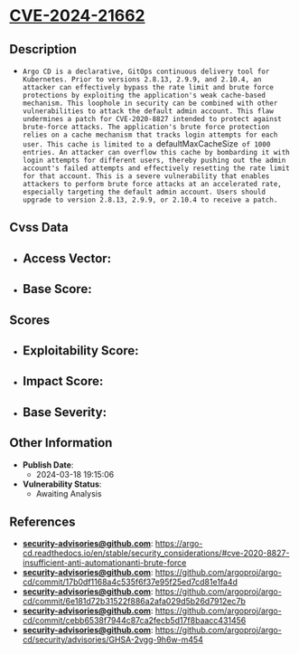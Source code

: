 
# [CVE-2024-21662](https://cve.mitre.org/cgi-bin/cvename.cgi?name=CVE-2024-21662)

## Description

- `Argo CD is a declarative, GitOps continuous delivery tool for Kubernetes. Prior to versions 2.8.13, 2.9.9, and 2.10.4, an attacker can effectively bypass the rate limit and brute force protections by exploiting the application's weak cache-based mechanism. This loophole in security can be combined with other vulnerabilities to attack the default admin account. This flaw undermines a patch for CVE-2020-8827 intended to protect against brute-force attacks. The application's brute force protection relies on a cache mechanism that tracks login attempts for each user. This cache is limited to a `defaultMaxCacheSize` of 1000 entries. An attacker can overflow this cache by bombarding it with login attempts for different users, thereby pushing out the admin account's failed attempts and effectively resetting the rate limit for that account. This is a severe vulnerability that enables attackers to perform brute force attacks at an accelerated rate, especially targeting the default admin account. Users should upgrade to version 2.8.13, 2.9.9, or 2.10.4 to receive a patch.`

## Cvss Data

- **Access Vector**:
  - 
- **Base Score**:
  - 

## Scores

- **Exploitability Score**:
  - 
- **Impact Score**:
  - 
- **Base Severity**:
  - 

## Other Information

- **Publish Date**:
  - 2024-03-18 19:15:06
- **Vulnerability Status**:
  - Awaiting Analysis

## References

- **security-advisories@github.com**: https://argo-cd.readthedocs.io/en/stable/security_considerations/#cve-2020-8827-insufficient-anti-automationanti-brute-force
- **security-advisories@github.com**: https://github.com/argoproj/argo-cd/commit/17b0df1168a4c535f6f37e95f25ed7cd81e1fa4d
- **security-advisories@github.com**: https://github.com/argoproj/argo-cd/commit/6e181d72b31522f886a2afa029d5b26d7912ec7b
- **security-advisories@github.com**: https://github.com/argoproj/argo-cd/commit/cebb6538f7944c87ca2fecb5d17f8baacc431456
- **security-advisories@github.com**: https://github.com/argoproj/argo-cd/security/advisories/GHSA-2vgg-9h6w-m454
